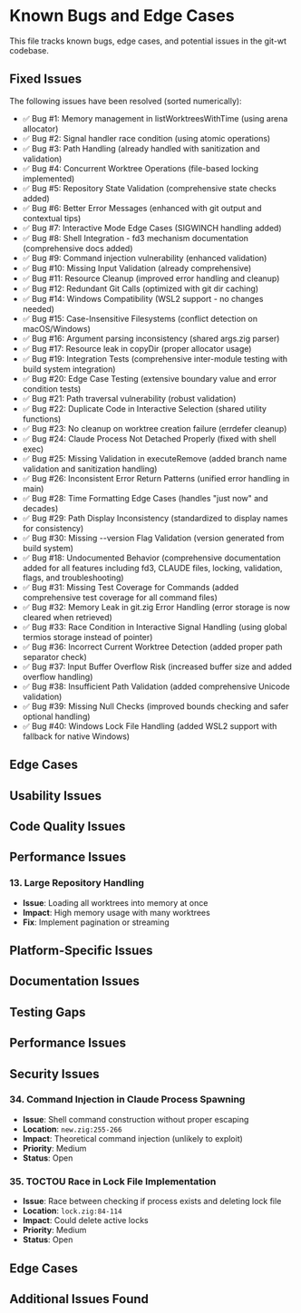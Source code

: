 # Known Bugs and Edge Cases

This file tracks known bugs, edge cases, and potential issues in the git-wt codebase.

## Fixed Issues
The following issues have been resolved (sorted numerically):
- ✅ Bug #1: Memory management in listWorktreesWithTime (using arena allocator)
- ✅ Bug #2: Signal handler race condition (using atomic operations)
- ✅ Bug #3: Path Handling (already handled with sanitization and validation)
- ✅ Bug #4: Concurrent Worktree Operations (file-based locking implemented)
- ✅ Bug #5: Repository State Validation (comprehensive state checks added)
- ✅ Bug #6: Better Error Messages (enhanced with git output and contextual tips)
- ✅ Bug #7: Interactive Mode Edge Cases (SIGWINCH handling added)
- ✅ Bug #8: Shell Integration - fd3 mechanism documentation (comprehensive docs added)
- ✅ Bug #9: Command injection vulnerability (enhanced validation)
- ✅ Bug #10: Missing Input Validation (already comprehensive)
- ✅ Bug #11: Resource Cleanup (improved error handling and cleanup)
- ✅ Bug #12: Redundant Git Calls (optimized with git dir caching)
- ✅ Bug #14: Windows Compatibility (WSL2 support - no changes needed)
- ✅ Bug #15: Case-Insensitive Filesystems (conflict detection on macOS/Windows)
- ✅ Bug #16: Argument parsing inconsistency (shared args.zig parser)
- ✅ Bug #17: Resource leak in copyDir (proper allocator usage)
- ✅ Bug #19: Integration Tests (comprehensive inter-module testing with build system integration)
- ✅ Bug #20: Edge Case Testing (extensive boundary value and error condition tests)
- ✅ Bug #21: Path traversal vulnerability (robust validation)
- ✅ Bug #22: Duplicate Code in Interactive Selection (shared utility functions)
- ✅ Bug #23: No cleanup on worktree creation failure (errdefer cleanup)
- ✅ Bug #24: Claude Process Not Detached Properly (fixed with shell exec)
- ✅ Bug #25: Missing Validation in executeRemove (added branch name validation and sanitization handling)
- ✅ Bug #26: Inconsistent Error Return Patterns (unified error handling in main)
- ✅ Bug #28: Time Formatting Edge Cases (handles "just now" and decades)
- ✅ Bug #29: Path Display Inconsistency (standardized to display names for consistency)
- ✅ Bug #30: Missing --version Flag Validation (version generated from build system)
- ✅ Bug #18: Undocumented Behavior (comprehensive documentation added for all features including fd3, CLAUDE files, locking, validation, flags, and troubleshooting)
- ✅ Bug #31: Missing Test Coverage for Commands (added comprehensive test coverage for all command files)
- ✅ Bug #32: Memory Leak in git.zig Error Handling (error storage is now cleared when retrieved)
- ✅ Bug #33: Race Condition in Interactive Signal Handling (using global termios storage instead of pointer)
- ✅ Bug #36: Incorrect Current Worktree Detection (added proper path separator check)
- ✅ Bug #37: Input Buffer Overflow Risk (increased buffer size and added overflow handling)
- ✅ Bug #38: Insufficient Path Validation (added comprehensive Unicode validation)
- ✅ Bug #39: Missing Null Checks (improved bounds checking and safer optional handling)
- ✅ Bug #40: Windows Lock File Handling (added WSL2 support with fallback for native Windows)


## Edge Cases



## Usability Issues


## Code Quality Issues


## Performance Issues

### 13. Large Repository Handling
- **Issue**: Loading all worktrees into memory at once
- **Impact**: High memory usage with many worktrees
- **Fix**: Implement pagination or streaming

## Platform-Specific Issues

## Documentation Issues

## Testing Gaps

## Performance Issues

## Security Issues

### 34. Command Injection in Claude Process Spawning
- **Issue**: Shell command construction without proper escaping
- **Location**: `new.zig:255-266`
- **Impact**: Theoretical command injection (unlikely to exploit)
- **Priority**: Medium
- **Status**: Open

### 35. TOCTOU Race in Lock File Implementation
- **Issue**: Race between checking if process exists and deleting lock file
- **Location**: `lock.zig:84-114`
- **Impact**: Could delete active locks
- **Priority**: Medium
- **Status**: Open

## Edge Cases



## Additional Issues Found



